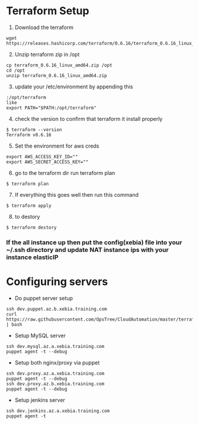 # Terraform Setup
1. Download the terraform
```
wget https://releases.hashicorp.com/terraform/0.6.16/terraform_0.6.16_linux_amd64.zip
```
2. Unzip terraform zip in /opt
```
cp terraform_0.6.16_linux_amd64.zip /opt
cd /opt
unzip terraform_0.6.16_linux_amd64.zip
```
3. update your /etc/environment by appending this
```
:/opt/terraform
like
export PATH="$PATH:/opt/terraform"
```

4. check the version to confirm that terraform it install properly
```
$ terraform --version
Terraform v0.6.16
```

5. Set the environment for aws creds
```
export AWS_ACCESS_KEY_ID=""
export AWS_SECRET_ACCESS_KEY=""
```

6. go to the terraform dir run terraform plan
```
$ terraform plan
```

7. If everything this goes well then run this command
```
$ terraform apply
```

8. to destory
```
$ terraform destory
```

### If the all instance up then put the config(xebia) file into your ~/.ssh directory and update NAT instance ips with your instance elasticIP

# Configuring servers
* Do puppet server setup
```
ssh dev.puppet.az.b.xebia.training.com
curl https://raw.githubusercontent.com/OpsTree/CloudAutomation/master/terraform/puppetmaster.sh | bash
```

* Setup MySQL server
```
ssh dev.mysql.az.a.xebia.training.com
puppet agent -t --debug
```

* Setup both nginx/proxy via puppet
```
ssh dev.proxy.az.a.xebia.training.com
puppet agent -t --debug
ssh dev.proxy.az.b.xebia.training.com
puppet agent -t --debug
```

* Setup jenkins server
```
ssh dev.jenkins.az.a.xebia.training.com
puppet agent -t
```

